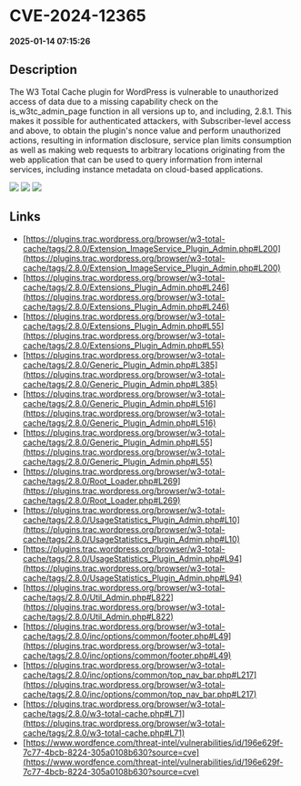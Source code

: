 # CVE-2024-12365

**2025-01-14 07:15:26**

## Description
The W3 Total Cache plugin for WordPress is vulnerable to unauthorized access of data due to a missing capability check on the is_w3tc_admin_page function in all versions up to, and including, 2.8.1. This makes it possible for authenticated attackers, with Subscriber-level access and above, to obtain the plugin's nonce value and perform unauthorized actions, resulting in information disclosure, service plan limits consumption as well as making web requests to arbitrary locations originating from the web application that can be used to query information from internal services, including instance metadata on cloud-based applications.

![](https://img.shields.io/static/v1?label=Score&message=8.5&color=red)
![](https://img.shields.io/static/v1?label=Severity&message=HIGH&color=red)
![](https://img.shields.io/static/v1?label=CWE&message=Auth&color=green)

## Links
- [https://plugins.trac.wordpress.org/browser/w3-total-cache/tags/2.8.0/Extension_ImageService_Plugin_Admin.php#L200](https://plugins.trac.wordpress.org/browser/w3-total-cache/tags/2.8.0/Extension_ImageService_Plugin_Admin.php#L200)
- [https://plugins.trac.wordpress.org/browser/w3-total-cache/tags/2.8.0/Extensions_Plugin_Admin.php#L246](https://plugins.trac.wordpress.org/browser/w3-total-cache/tags/2.8.0/Extensions_Plugin_Admin.php#L246)
- [https://plugins.trac.wordpress.org/browser/w3-total-cache/tags/2.8.0/Extensions_Plugin_Admin.php#L55](https://plugins.trac.wordpress.org/browser/w3-total-cache/tags/2.8.0/Extensions_Plugin_Admin.php#L55)
- [https://plugins.trac.wordpress.org/browser/w3-total-cache/tags/2.8.0/Generic_Plugin_Admin.php#L385](https://plugins.trac.wordpress.org/browser/w3-total-cache/tags/2.8.0/Generic_Plugin_Admin.php#L385)
- [https://plugins.trac.wordpress.org/browser/w3-total-cache/tags/2.8.0/Generic_Plugin_Admin.php#L516](https://plugins.trac.wordpress.org/browser/w3-total-cache/tags/2.8.0/Generic_Plugin_Admin.php#L516)
- [https://plugins.trac.wordpress.org/browser/w3-total-cache/tags/2.8.0/Generic_Plugin_Admin.php#L55](https://plugins.trac.wordpress.org/browser/w3-total-cache/tags/2.8.0/Generic_Plugin_Admin.php#L55)
- [https://plugins.trac.wordpress.org/browser/w3-total-cache/tags/2.8.0/Root_Loader.php#L269](https://plugins.trac.wordpress.org/browser/w3-total-cache/tags/2.8.0/Root_Loader.php#L269)
- [https://plugins.trac.wordpress.org/browser/w3-total-cache/tags/2.8.0/UsageStatistics_Plugin_Admin.php#L10](https://plugins.trac.wordpress.org/browser/w3-total-cache/tags/2.8.0/UsageStatistics_Plugin_Admin.php#L10)
- [https://plugins.trac.wordpress.org/browser/w3-total-cache/tags/2.8.0/UsageStatistics_Plugin_Admin.php#L94](https://plugins.trac.wordpress.org/browser/w3-total-cache/tags/2.8.0/UsageStatistics_Plugin_Admin.php#L94)
- [https://plugins.trac.wordpress.org/browser/w3-total-cache/tags/2.8.0/Util_Admin.php#L822](https://plugins.trac.wordpress.org/browser/w3-total-cache/tags/2.8.0/Util_Admin.php#L822)
- [https://plugins.trac.wordpress.org/browser/w3-total-cache/tags/2.8.0/inc/options/common/footer.php#L49](https://plugins.trac.wordpress.org/browser/w3-total-cache/tags/2.8.0/inc/options/common/footer.php#L49)
- [https://plugins.trac.wordpress.org/browser/w3-total-cache/tags/2.8.0/inc/options/common/top_nav_bar.php#L217](https://plugins.trac.wordpress.org/browser/w3-total-cache/tags/2.8.0/inc/options/common/top_nav_bar.php#L217)
- [https://plugins.trac.wordpress.org/browser/w3-total-cache/tags/2.8.0/w3-total-cache.php#L71](https://plugins.trac.wordpress.org/browser/w3-total-cache/tags/2.8.0/w3-total-cache.php#L71)
- [https://www.wordfence.com/threat-intel/vulnerabilities/id/196e629f-7c77-4bcb-8224-305a0108b630?source=cve](https://www.wordfence.com/threat-intel/vulnerabilities/id/196e629f-7c77-4bcb-8224-305a0108b630?source=cve)
